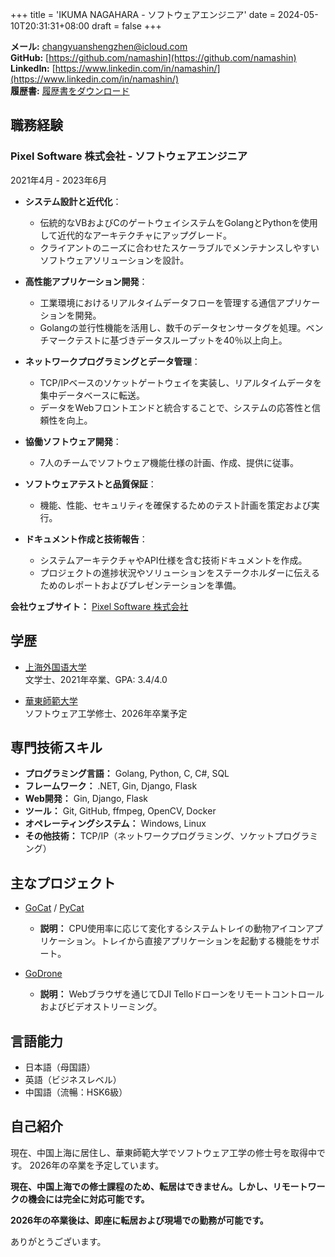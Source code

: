 +++
title = 'IKUMA NAGAHARA - ソフトウェアエンジニア'
date = 2024-05-10T20:31:31+08:00
draft = false
+++

**メール:** [changyuanshengzhen@icloud.com](mailto:changyuanshengzhen@icloud.com)  
**GitHub:** [https://github.com/namashin](https://github.com/namashin)  
**LinkedIn:** [https://www.linkedin.com/in/namashin/](https://www.linkedin.com/in/namashin/)  
**履歴書:** [履歴書をダウンロード](/resume/resume-ja.xlsx)

## 職務経験

### Pixel Software 株式会社 - ソフトウェアエンジニア

2021年4月 - 2023年6月

- **システム設計と近代化**：
  - 伝統的なVBおよびCのゲートウェイシステムをGolangとPythonを使用して近代的なアーキテクチャにアップグレード。
  - クライアントのニーズに合わせたスケーラブルでメンテナンスしやすいソフトウェアソリューションを設計。

- **高性能アプリケーション開発**：
  - 工業環境におけるリアルタイムデータフローを管理する通信アプリケーションを開発。
  - Golangの並行性機能を活用し、数千のデータセンサータグを処理。ベンチマークテストに基づきデータスループットを40％以上向上。

- **ネットワークプログラミングとデータ管理**：
  - TCP/IPベースのソケットゲートウェイを実装し、リアルタイムデータを集中データベースに転送。
  - データをWebフロントエンドと統合することで、システムの応答性と信頼性を向上。

- **協働ソフトウェア開発**：
  - 7人のチームでソフトウェア機能仕様の計画、作成、提供に従事。

- **ソフトウェアテストと品質保証**：
  - 機能、性能、セキュリティを確保するためのテスト計画を策定および実行。

- **ドキュメント作成と技術報告**：
  - システムアーキテクチャやAPI仕様を含む技術ドキュメントを作成。
  - プロジェクトの進捗状況やソリューションをステークホルダーに伝えるためのレポートおよびプレゼンテーションを準備。

**会社ウェブサイト：** [Pixel Software 株式会社](https://www.pixelsoft.co.jp/pc/index.html)

## 学歴

- [上海外国语大学](https://www.shisu.edu.cn/)  
  文学士、2021年卒業、GPA: 3.4/4.0

- [華東師範大学](https://www.ecnu.edu.cn/)  
  ソフトウェア工学修士、2026年卒業予定

## 専門技術スキル

- **プログラミング言語：** Golang, Python, C, C#, SQL
- **フレームワーク：** .NET, Gin, Django, Flask
- **Web開発：** Gin, Django, Flask
- **ツール：** Git, GitHub, ffmpeg, OpenCV, Docker
- **オペレーティングシステム：** Windows, Linux
- **その他技術：** TCP/IP（ネットワークプログラミング、ソケットプログラミング）

## 主なプロジェクト

- [GoCat](https://github.com/namashin/GoCat) / [PyCat](https://github.com/namashin/PyCat)
  - **説明：** CPU使用率に応じて変化するシステムトレイの動物アイコンアプリケーション。トレイから直接アプリケーションを起動する機能をサポート。

- [GoDrone](https://github.com/namashin/GoDrone)
  - **説明：** Webブラウザを通じてDJI Telloドローンをリモートコントロールおよびビデオストリーミング。

## 言語能力

- 日本語（母国語）
- 英語（ビジネスレベル）
- 中国語（流暢：HSK6級）

## 自己紹介

現在、中国上海に居住し、華東師範大学でソフトウェア工学の修士号を取得中です。
2026年の卒業を予定しています。

**現在、中国上海での修士課程のため、転居はできません。しかし、リモートワークの機会には完全に対応可能です。**

**2026年の卒業後は、即座に転居および現場での勤務が可能です。**

ありがとうございます。
